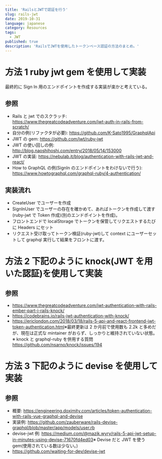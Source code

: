 ```yaml
---
title: 'RailsとJWTで認証を行う'
slug: rails-jwt
date: 2019-10-31
language: japanese
category: Resources
tags:
  - JWT
published: true
description: 'RailsでJWTを使用したトークンベース認証の方法のまとめ。'
---
```


# 方法 1 ruby jwt gem を使用して実装

最終的に Sign In 用のエンドポイントを作成する実装が楽かと考えている。

## 参照

- Rails と jwt でのスクラッチ: https://www.thegreatcodeadventure.com/jwt-auth-in-rails-from-scratch/
- 自分の例(リファクタが必要): https://github.com/K-Sato1995/GraphqlApi
- JWT の gem: https://github.com/jwt/ruby-jwt
- JWT の使い回しの例: http://blog.naoshihoshi.com/entry/2018/05/14/153000
- JWT の実装: https://nebulab.it/blog/authentication-with-rails-jwt-and-react/
- How to GraphQL の例(SignIn のエンドポイントをわけないで行う): https://www.howtographql.com/graphql-ruby/4-authentication/
  ​

## 実装流れ

- CreateUser でユーザーを作成
- SignInUser でユーザーの存在を確かめて、あればトークンを作成して渡す(ruby-jwt で Token 作成)(別のエンドポイントを作成)。
- フロントエンドで localStorage でトークンを保管してリクエストするたびに Headers にセット
- リクエスト受け取ってトークン検証(ruby-jwt)して context にユーザーセットして graphql 実行して結果をフロントに渡す。
  ​

# 方法 2 下記のように knock(JWT を用いた認証)を使用して実装

## 参照

- https://www.thegreatcodeadventure.com/jwt-authentication-with-rails-ember-part-i-rails-knock/
- https://codebrains.io/rails-jwt-authentication-with-knock/
- https://ericlondon.com/2018/03/18/rails-5-api-and-react-frontend-jwt-token-authentication.html
  ​
  ※最終更新は 2 か月前で使用数も 2.2k と多めだが、現在は正式な mintainer がおらず、しっかりと維持されていない状態。
  ※ knock と graphql-ruby を併用する質問
  https://github.com/nsarno/knock/issues/194
  ​

# 方法 3 下記のように devise を使用して実装

## 参照

- 概要: https://engineering.doximity.com/articles/token-authentication-with-rails-vue-graphql-and-devise
- 実装例: https://github.com/zauberware/rails-devise-graphql/blob/master/app/models/user.rb
- devise-jwt 例: https://medium.com/@mazik.wyry/rails-5-api-jwt-setup-in-minutes-using-devise-71670fd4ed03
  ​
  ※ Devise だと JWT を使う gem(使用されている数は少ない。)
- https://github.com/waiting-for-dev/devise-jwt
